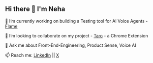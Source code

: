 ## Hi there 👋 I'm Neha
🔭 I’m currently working on building a Testing tool for AI Voice Agents - [Flame](withflame.com)

👯 I’m looking to collaborate on my project - [Taro](https://github.com/NehaMadnani/taro-app) - a Chrome Extension 

💬 Ask me about Front-End-Engineering, Product Sense, Voice AI

📫 Reach me: [LinkedIn](https://www.linkedin.com/in/nehasuresh1904/) || [X](https://x.com/Neha_Suresh_M)





<!--
**NehaMadnani/NehaMadnani** is a ✨ _special_ ✨ repository because its `README.md` (this file) appears on your GitHub profile.

Here are some ideas to get you started:

  🔭 I’m currently working on building a Testing tool for AI Voice Agents
- 🌱 I’m currently learning Next JS
- 👯 I’m looking to collaborate on ...
- 🤔 I’m looking for help with ...
- 💬 Ask me about Front-End-Engineering, Product Sense
- 📫 How to reach me: nehasuresh1904@gmail.com
- 😄 Pronouns: ...
- ⚡ Fun fact: ...
-->
